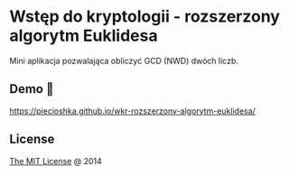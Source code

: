 # Wstęp do kryptologii - rozszerzony algorytm Euklidesa

Mini aplikacja pozwalająca obliczyć GCD (NWD) dwóch liczb.

## Demo 🎉

<https://piecioshka.github.io/wkr-rozszerzony-algorytm-euklidesa/>

## License

[The MIT License](http://piecioshka.mit-license.org/) @ 2014
